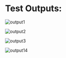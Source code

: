 # Test Outputs:
![output1](https://user-images.githubusercontent.com/98812442/161258473-7dc58899-3c40-47e8-bc41-fb98296b0597.png)

![output2](https://user-images.githubusercontent.com/98812442/161258505-ee96e417-1cf3-4989-9dbd-6a2295bcecae.png)

![output3](https://user-images.githubusercontent.com/98812442/161258537-32983fb3-6267-47d3-a0f2-688257aa16dd.png)

![output14](https://user-images.githubusercontent.com/98812442/161258554-d3738a4a-2aca-4174-8563-fc02d822b3c4.png)

